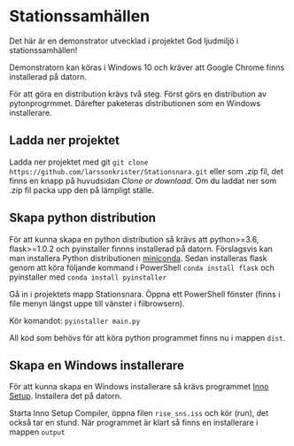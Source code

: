 # Stationssamhällen

Det här är en demonstrator utvecklad i projektet God ljudmiljö i stationssamhällen!

Demonstratorn kan köras i Windows 10 och kräver att Google Chrome finns installerad på datorn.

För att göra en distribution krävs två steg. Först görs en distribution av pytonprogrmmet. Därefter paketeras distributionen som en Windows installerare.

## Ladda ner projektet

Ladda ner projektet med git ```git clone https://github.com/larssonkrister/Stationsnara.git``` eller som .zip fil, det finns en knapp på huvudsidan *Clone or download*. Om du laddat ner som .zip fil packa upp den på lämpligt ställe. 

## Skapa python distribution

För att kunna skapa en python distribution så krävs att python>=3.6, flask>=1.0.2 och pyinstaller finnns installerad på datorn. Förslagsvis kan man installera Python distributionen [miniconda](https://docs.conda.io/en/latest/miniconda.html). Sedan installeras flask genom att köra följande kommand i PowerShell ```conda install flask``` och pyinstaller med ```conda install pyinstaller```

Gå in i projektets mapp Stationsnara.
Öppna ett PowerShell fönster (finns i file menyn längst uppe till vänster i filbrowsern).

Kör komandot: ```pyinstaller main.py```

All kod som behövs för att köra python programmet finns nu i mappen ```dist```. 

## Skapa en Windows installerare

För att kunna skapa en Windows installerare så krävs programmet [Inno Setup](http://www.jrsoftware.org/isdl.php). Installera det på datorn.

Starta Inno Setup Compiler, öppna filen ```rise_sns.iss``` och kör (run), det också tar en stund. När programmet är klart så finns en installerare i mappen ```output```
